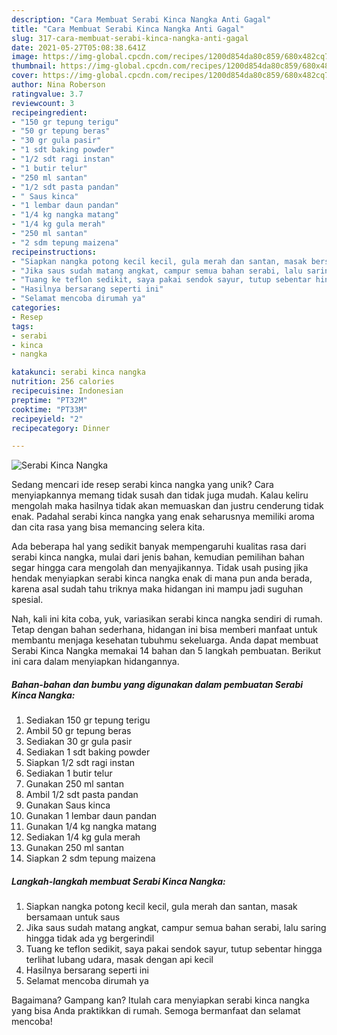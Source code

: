 ```yaml
---
description: "Cara Membuat Serabi Kinca Nangka Anti Gagal"
title: "Cara Membuat Serabi Kinca Nangka Anti Gagal"
slug: 317-cara-membuat-serabi-kinca-nangka-anti-gagal
date: 2021-05-27T05:08:38.641Z
image: https://img-global.cpcdn.com/recipes/1200d854da80c859/680x482cq70/serabi-kinca-nangka-foto-resep-utama.jpg
thumbnail: https://img-global.cpcdn.com/recipes/1200d854da80c859/680x482cq70/serabi-kinca-nangka-foto-resep-utama.jpg
cover: https://img-global.cpcdn.com/recipes/1200d854da80c859/680x482cq70/serabi-kinca-nangka-foto-resep-utama.jpg
author: Nina Roberson
ratingvalue: 3.7
reviewcount: 3
recipeingredient:
- "150 gr tepung terigu"
- "50 gr tepung beras"
- "30 gr gula pasir"
- "1 sdt baking powder"
- "1/2 sdt ragi instan"
- "1 butir telur"
- "250 ml santan"
- "1/2 sdt pasta pandan"
- " Saus kinca"
- "1 lembar daun pandan"
- "1/4 kg nangka matang"
- "1/4 kg gula merah"
- "250 ml santan"
- "2 sdm tepung maizena"
recipeinstructions:
- "Siapkan nangka potong kecil kecil, gula merah dan santan, masak bersamaan untuk saus"
- "Jika saus sudah matang angkat, campur semua bahan serabi, lalu saring hingga tidak ada yg bergerindil"
- "Tuang ke teflon sedikit, saya pakai sendok sayur, tutup sebentar hingga terlihat lubang udara, masak dengan api kecil"
- "Hasilnya bersarang seperti ini"
- "Selamat mencoba dirumah ya"
categories:
- Resep
tags:
- serabi
- kinca
- nangka

katakunci: serabi kinca nangka 
nutrition: 256 calories
recipecuisine: Indonesian
preptime: "PT32M"
cooktime: "PT33M"
recipeyield: "2"
recipecategory: Dinner

---
```



![Serabi Kinca Nangka](https://img-global.cpcdn.com/recipes/1200d854da80c859/680x482cq70/serabi-kinca-nangka-foto-resep-utama.jpg)

Sedang mencari ide resep serabi kinca nangka yang unik? Cara menyiapkannya memang tidak susah dan tidak juga mudah. Kalau keliru mengolah maka hasilnya tidak akan memuaskan dan justru cenderung tidak enak. Padahal serabi kinca nangka yang enak seharusnya memiliki aroma dan cita rasa yang bisa memancing selera kita.



Ada beberapa hal yang sedikit banyak mempengaruhi kualitas rasa dari serabi kinca nangka, mulai dari jenis bahan, kemudian pemilihan bahan segar hingga cara mengolah dan menyajikannya. Tidak usah pusing jika hendak menyiapkan serabi kinca nangka enak di mana pun anda berada, karena asal sudah tahu triknya maka hidangan ini mampu jadi suguhan spesial.


Nah, kali ini kita coba, yuk, variasikan serabi kinca nangka sendiri di rumah. Tetap dengan bahan sederhana, hidangan ini bisa memberi manfaat untuk membantu menjaga kesehatan tubuhmu sekeluarga. Anda dapat membuat Serabi Kinca Nangka memakai 14 bahan dan 5 langkah pembuatan. Berikut ini cara dalam menyiapkan hidangannya.

<!--inarticleads1-->

##### Bahan-bahan dan bumbu yang digunakan dalam pembuatan Serabi Kinca Nangka:

1. Sediakan 150 gr tepung terigu
1. Ambil 50 gr tepung beras
1. Sediakan 30 gr gula pasir
1. Sediakan 1 sdt baking powder
1. Siapkan 1/2 sdt ragi instan
1. Sediakan 1 butir telur
1. Gunakan 250 ml santan
1. Ambil 1/2 sdt pasta pandan
1. Gunakan  Saus kinca
1. Gunakan 1 lembar daun pandan
1. Gunakan 1/4 kg nangka matang
1. Sediakan 1/4 kg gula merah
1. Gunakan 250 ml santan
1. Siapkan 2 sdm tepung maizena




<!--inarticleads2-->

##### Langkah-langkah membuat Serabi Kinca Nangka:

1. Siapkan nangka potong kecil kecil, gula merah dan santan, masak bersamaan untuk saus
1. Jika saus sudah matang angkat, campur semua bahan serabi, lalu saring hingga tidak ada yg bergerindil
1. Tuang ke teflon sedikit, saya pakai sendok sayur, tutup sebentar hingga terlihat lubang udara, masak dengan api kecil
1. Hasilnya bersarang seperti ini
1. Selamat mencoba dirumah ya




Bagaimana? Gampang kan? Itulah cara menyiapkan serabi kinca nangka yang bisa Anda praktikkan di rumah. Semoga bermanfaat dan selamat mencoba!
